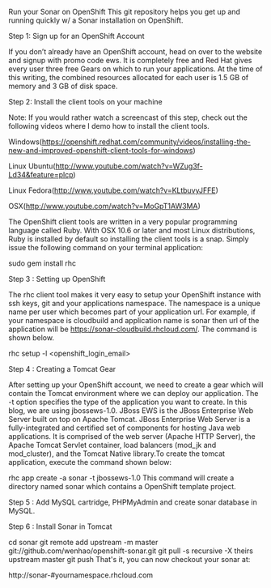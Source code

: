 Run your Sonar on OpenShift
This git repository helps you get up and running quickly w/ a Sonar installation on OpenShift.

Step 1: Sign up for an OpenShift Account

If you don’t already have an OpenShift account, head on over to the website and signup with promo code ews. It is completely free and Red Hat gives every user three free Gears on which to run your applications. At the time of this writing, the combined resources allocated for each user is 1.5 GB of memory and 3 GB of disk space.

Step 2: Install the client tools on your machine

Note: If you would rather watch a screencast of this step, check out the following videos where I demo how to install the client tools.

Windows(https://openshift.redhat.com/community/videos/installing-the-new-and-improved-openshift-client-tools-for-windows)

Linux Ubuntu(http://www.youtube.com/watch?v=WZug3f-Ld34&feature=plcp)

Linux Fedora(http://www.youtube.com/watch?v=KLtbuvyJFFE)

OSX(http://www.youtube.com/watch?v=MoGpT1AW3MA)

The OpenShift client tools are written in a very popular programming language called Ruby. With OSX 10.6 or later and most Linux distributions, Ruby is installed by default so installing the client tools is a snap. Simply issue the following command on your terminal application:

sudo gem install rhc

Step 3 : Setting up OpenShift

The rhc client tool makes it very easy to setup your OpenShift instance with ssh keys, git and your applications namespace. The namespace is a unique name per user which becomes part of your application url. For example, if your namespace is cloudbuild and application name is sonar then url of the application will be https://sonar-cloudbuild.rhcloud.com/. The command is shown below.

rhc setup -l <openshift_login_email>

Step 4 : Creating a Tomcat Gear

After setting up your OpenShift account, we need to create a gear which will contain the Tomcat environment where we can deploy our application. The -t option specifies the type of the application you want to create. In this blog, we are using jbossews-1.0. JBoss EWS is the JBoss Enterprise Web Server built on top on Apache Tomcat. JBoss Enterprise Web Server is a fully-integrated and certified set of components for hosting Java web applications. It is comprised of the web server (Apache HTTP Server), the Apache Tomcat Servlet container, load balancers (mod_jk and mod_cluster), and the Tomcat Native library.To create the tomcat application, execute the command shown below:

rhc app create -a sonar -t jbossews-1.0
This command will create a directory named sonar which contains a OpenShift template project.

Step 5 : Add MySQL cartridge, PHPMyAdmin and create sonar database in MySQL.

Step 6 : Install Sonar in Tomcat

cd sonar
git remote add upstream -m master git://github.com/wenhao/openshift-sonar.git
git pull -s recursive -X theirs upstream master
git push
That's it, you can now checkout your sonar at:

http://sonar-#yournamespace.rhcloud.com